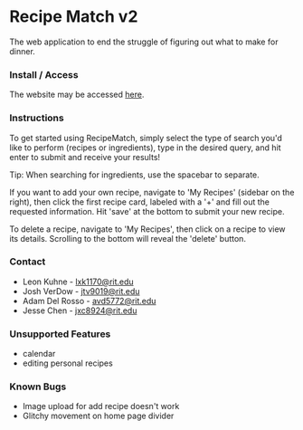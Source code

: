 # Recipe Match v2

The web application to end the struggle of figuring out what to make for dinner.

### Install / Access
The website may be accessed [here](http://recipematch.leonkuhne.com).

### Instructions
To get started using RecipeMatch, simply select the type of search you'd like
to perform (recipes or ingredients), type in the desired query, and hit enter
to submit and receive your results!

Tip: When searching for ingredients, use the spacebar to separate.

If you want to add your own recipe, navigate to 'My Recipes' (sidebar on the
right), then click the first recipe card, labeled with a '+' and fill out the
requested information. Hit 'save' at the bottom to submit your new recipe.

To delete a recipe, navigate to 'My Recipes', then click on a recipe to view
its details. Scrolling to the bottom will reveal the 'delete' button. 

### Contact
- Leon Kuhne - lxk1170@rit.edu
- Josh VerDow - jtv9019@rit.edu
- Adam Del Rosso - avd5772@rit.edu
- Jesse Chen - jxc8924@rit.edu

### Unsupported Features
- calendar
- editing personal recipes

### Known Bugs
- Image upload for add recipe doesn't work
- Glitchy movement on home page divider

